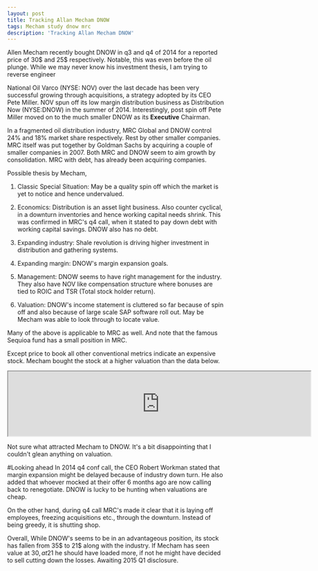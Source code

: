 ```yaml
---
layout: post
title: Tracking Allan Mecham DNOW
tags: Mecham study dnow mrc
description: 'Tracking Allan Mecham DNOW'
---
```


Allen Mecham recently bought DNOW in q3 and q4 of 2014 for a reported price of 30$ and 25$ respectively. Notable, this was even before the oil plunge.
While we may never know his investment thesis, I am trying to reverse engineer

National Oil Varco (NYSE: NOV) over the last decade has been very successful growing through acquisitions, a strategy adopted by its CEO Pete Miller.
NOV spun off its low margin distribution business as Distribution Now (NYSE:DNOW) in the summer of 2014.
Interestingly, post spin off Pete Miller moved on to the much smaller DNOW as its **Executive** Chairman.

In a fragmented oil distribution industry, MRC Global and DNOW control 24% and 18% market share respectively. Rest by other smaller companies.
 MRC itself was put together by Goldman Sachs by acquiring a couple of smaller companies in 2007.  Both MRC and DNOW seem to aim growth by consolidation.
 MRC with debt, has already been acquiring companies.

Possible thesis by Mecham,

1. Classic Special Situation:
May be a quality spin off which the market is yet to notice and hence undervalued.

2.  Economics:
Distribution is an asset light business. Also counter cyclical, in a downturn inventories and hence working capital needs shrink.
 This was confirmed in MRC's q4 call, when it stated to pay down debt with working capital savings. DNOW also has no debt.

3.  Expanding industry:
Shale revolution is driving higher investment in distribution and gathering systems.

4.  Expanding margin:
DNOW's margin expansion goals.

5. Management:
DNOW seems to have right management for the industry. They also have NOV like compensation structure where bonuses are tied to ROIC and TSR (Total stock holder return).

6. Valuation:
DNOW's income statement is cluttered so far because of spin off and also because of large scale SAP software roll out. May be Mecham was able to look through to locate value.

Many of the above is applicable to MRC as well. And note that the famous Sequioa fund has a small position in MRC.

Except price to book all other conventional metrics indicate an expensive stock.
Mecham bought the stock at a higher valuation than the data below.
<iframe width='700' height='150' src="https://docs.google.com/spreadsheets/d/1sO7G3Sf47B06pEZStdJ3_Vy2-UXXv5pSNT63LstmTdk/pubhtml?gid=0&amp;single=true&amp;widget=true&amp;headers=false"></iframe>

Not sure what attracted Mecham to DNOW. It's a bit disappointing that I couldn't glean anything on valuation.

#Looking ahead
In 2014 q4 conf call, the CEO Robert Workman stated that margin expansion might be delayed because of industry down turn.
He also added that whoever mocked at their offer 6 months ago are now calling back to renegotiate.
DNOW is lucky to be hunting when valuations are cheap.

On the other hand, during q4 call MRC's made it clear that it is laying off employees, freezing acquisitions etc., through the downturn.
Instead of being greedy, it is shutting shop.

Overall, While DNOW's seems to be in an advantageous position, its stock has fallen from 35$ to 21$ along with the industry.
If Mecham has seen value at 30$, at 21$ he should have loaded more, if not he might have decided to sell cutting down the losses.
Awaiting 2015 Q1 disclosure.
